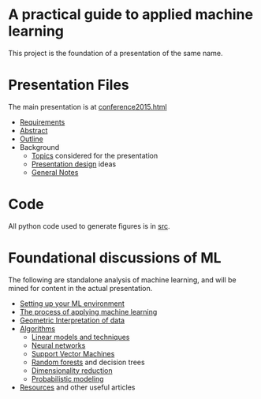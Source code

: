 A practical guide to applied machine learning
================

This project is the foundation of a presentation of the same name.  

# Presentation Files

The main presentation is at [conference2015.html](conference2015.html)

- [Requirements](presentation/Requirements.md)
- [Abstract](presentation/Abstract.md)
- [Outline](presentation/Outline.md)
- Background
  - [Topics](Ideas.md) considered for the presentation
  - [Presentation design](Presentation.md) ideas
  - [General Notes](Notes.md)

# Code

All python code used to generate figures is in [src](src).  

# Foundational discussions of ML

The following are standalone analysis of machine learning, and will be mined for content in the actual presentation.

- [Setting up your ML environment](Environment.md)
- [The process of applying machine learning](Process.md)
- [Geometric Interpretation of data](GeometricInterpretation.md)
- [Algorithms](Algorithms.md)
  - [Linear models and techniques](Linear.md)
  - [Neural networks](NeuralNetworks.md)
  - [Support Vector Machines](SupportVectorMachines.md)
  - [Random forests](RandomForests.md) and decision trees
  - [Dimensionality reduction](DimensionalityReduction.md)
  - [Probabilistic modeling](Probabilistic.md)
- [Resources](Resources.md) and other useful articles
